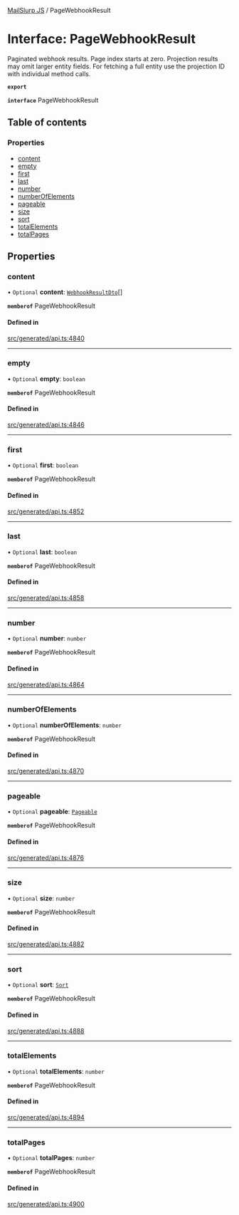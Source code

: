 [MailSlurp JS](../README.md) / PageWebhookResult

# Interface: PageWebhookResult

Paginated webhook results. Page index starts at zero. Projection results may omit larger entity fields. For fetching a full entity use the projection ID with individual method calls.

**`export`**

**`interface`** PageWebhookResult

## Table of contents

### Properties

- [content](PageWebhookResult.md#content)
- [empty](PageWebhookResult.md#empty)
- [first](PageWebhookResult.md#first)
- [last](PageWebhookResult.md#last)
- [number](PageWebhookResult.md#number)
- [numberOfElements](PageWebhookResult.md#numberofelements)
- [pageable](PageWebhookResult.md#pageable)
- [size](PageWebhookResult.md#size)
- [sort](PageWebhookResult.md#sort)
- [totalElements](PageWebhookResult.md#totalelements)
- [totalPages](PageWebhookResult.md#totalpages)

## Properties

### content

• `Optional` **content**: [`WebhookResultDto`](WebhookResultDto.md)[]

**`memberof`** PageWebhookResult

#### Defined in

[src/generated/api.ts:4840](https://github.com/mailslurp/mailslurp-client/blob/8c02983/src/generated/api.ts#L4840)

___

### empty

• `Optional` **empty**: `boolean`

**`memberof`** PageWebhookResult

#### Defined in

[src/generated/api.ts:4846](https://github.com/mailslurp/mailslurp-client/blob/8c02983/src/generated/api.ts#L4846)

___

### first

• `Optional` **first**: `boolean`

**`memberof`** PageWebhookResult

#### Defined in

[src/generated/api.ts:4852](https://github.com/mailslurp/mailslurp-client/blob/8c02983/src/generated/api.ts#L4852)

___

### last

• `Optional` **last**: `boolean`

**`memberof`** PageWebhookResult

#### Defined in

[src/generated/api.ts:4858](https://github.com/mailslurp/mailslurp-client/blob/8c02983/src/generated/api.ts#L4858)

___

### number

• `Optional` **number**: `number`

**`memberof`** PageWebhookResult

#### Defined in

[src/generated/api.ts:4864](https://github.com/mailslurp/mailslurp-client/blob/8c02983/src/generated/api.ts#L4864)

___

### numberOfElements

• `Optional` **numberOfElements**: `number`

**`memberof`** PageWebhookResult

#### Defined in

[src/generated/api.ts:4870](https://github.com/mailslurp/mailslurp-client/blob/8c02983/src/generated/api.ts#L4870)

___

### pageable

• `Optional` **pageable**: [`Pageable`](Pageable.md)

**`memberof`** PageWebhookResult

#### Defined in

[src/generated/api.ts:4876](https://github.com/mailslurp/mailslurp-client/blob/8c02983/src/generated/api.ts#L4876)

___

### size

• `Optional` **size**: `number`

**`memberof`** PageWebhookResult

#### Defined in

[src/generated/api.ts:4882](https://github.com/mailslurp/mailslurp-client/blob/8c02983/src/generated/api.ts#L4882)

___

### sort

• `Optional` **sort**: [`Sort`](Sort.md)

**`memberof`** PageWebhookResult

#### Defined in

[src/generated/api.ts:4888](https://github.com/mailslurp/mailslurp-client/blob/8c02983/src/generated/api.ts#L4888)

___

### totalElements

• `Optional` **totalElements**: `number`

**`memberof`** PageWebhookResult

#### Defined in

[src/generated/api.ts:4894](https://github.com/mailslurp/mailslurp-client/blob/8c02983/src/generated/api.ts#L4894)

___

### totalPages

• `Optional` **totalPages**: `number`

**`memberof`** PageWebhookResult

#### Defined in

[src/generated/api.ts:4900](https://github.com/mailslurp/mailslurp-client/blob/8c02983/src/generated/api.ts#L4900)
